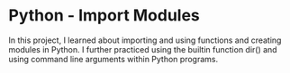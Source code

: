 # Python - Import Modules
In this project, I learned about importing and using functions and creating modules in Python. I further practiced using the builtin function dir() and using command line arguments within Python programs.
